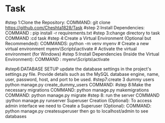 # Task
#step 1:Clone the Repository:
COMMAND: git clone https://github.com/Cheshta1828/Task
#step 2:Install Dependencies:
COMMAND :  pip install -r requirements.txt
#step 3:change directory to task
COMMAND :cd task
#step 4:Create a Virtual Environment (Optional but Recommended):
COMMANDS:
python -m venv myenv       # Create a new virtual environment
myenv\Scripts\activate     # Activate the virtual environment (for Windows)
#step 5:Install Dependencies (Inside the Virtual Environment):
COMMAND :
myenv\Scripts\activate 

#step6:DATABASE SETUP
update the database settings in the project's settings.py file.
Provide details such as the MySQL database engine, name, user, password, host, and port to be used.
#step7:create 3 dummy users 
python manage.py create_dummy_users 
COMMAND:
#step 8:Make the necessary migrations
COMMAND: python manage.py makemigrations
COMMAND: python manage.py migrate
#step 8: run the server 
COMMAND :python manage.py runserver 
Superuser Creation (Optional):
To access admin interface we need to Create a Superuser (Optional):
COMMAND: python manage.py createsuperuser
then go to localhost/admin to see databases








